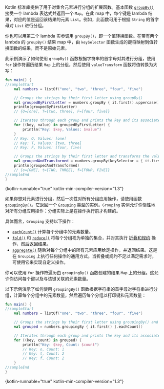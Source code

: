 [//]: # (title: 分组)

Kotlin 标准库提供了用于对集合元素进行分组的扩展函数。基本函数 [`groupBy()`](https://kotlinlang.org/api/latest/jvm/stdlib/kotlin.collections/group-by.html) 接受一个 lambda 表达式并返回一个 `Map`。在此 map 中，每个键是 lambda 结果，对应的值是返回该结果的元素 `List`。例如，此函数可用于根据 `String` 的首字母对 `List` 进行分组。

你也可以用第二个 lambda 实参调用 `groupBy()`，即一个值转换函数。在带有两个 lambda 的 `groupBy()` 结果 map 中，由 `keySelector` 函数生成的键将映射到值转换函数的结果，而不是原始元素。

此示例演示了如何使用 `groupBy()` 函数根据字符串的首字母对其进行分组，使用 `for` 操作符遍历结果 `Map` 上的分组，然后使用 `valueTransform` 函数将值转换为大写：

```kotlin
fun main() {
//sampleStart
    val numbers = listOf("one", "two", "three", "four", "five")

    // Groups the strings by their first letter using groupBy()
    val groupedByFirstLetter = numbers.groupBy { it.first().uppercase() }
    println(groupedByFirstLetter)
    // {O=[one], T=[two, three], F=[four, five]}

    // Iterates through each group and prints the key and its associated values
    for ((key, value) in groupedByFirstLetter) {
        println("Key: $key, Values: $value")
    }
    // Key: O, Values: [one]
    // Key: T, Values: [two, three]
    // Key: F, Values: [four, five]

    // Groups the strings by their first letter and transforms the values to uppercase
    val groupedAndTransformed = numbers.groupBy(keySelector = { it.first() }, valueTransform = { it.uppercase() })
    println(groupedAndTransformed)
    // {o=[ONE], t=[TWO, THREE], f=[FOUR, FIVE]}
//sampleEnd
}
```
{kotlin-runnable="true" kotlin-min-compiler-version="1.3"}

如果你想对元素进行分组，然后一次性对所有分组应用操作，请使用函数 [`groupingBy()`](https://kotlinlang.org/api/latest/jvm/stdlib/kotlin.collections/grouping-by.html)。它返回一个 [`Grouping`](https://kotlinlang.org/api/latest/jvm/stdlib/kotlin.collections/-grouping/index.html) 类型的实例。`Grouping` 实例允许你惰性地对所有分组应用操作：分组实际上是在操作执行前才构建的。

具体而言，`Grouping` 支持以下操作：

*   [`eachCount()`](https://kotlinlang.org/api/latest/jvm/stdlib/kotlin.collections/each-count.html) 计算每个分组中的元素数量。
*   [`fold()`](https://kotlinlang.org/api/latest/jvm/stdlib/kotlin.collections/fold.html) 和 [`reduce()`](https://kotlinlang.org/api/latest/jvm/stdlib/kotlin.collections/reduce.html) 将每个分组视为单独的集合，并对其执行 [折叠和规约](collection-aggregate.md#fold-and-reduce) 操作，然后返回结果。
*   [`aggregate()`](https://kotlinlang.org/api/latest/jvm/stdlib/kotlin.collections/aggregate.html) 随后对每个分组中的所有元素应用给定操作，并返回结果。这是在 `Grouping` 上执行任何操作的通用方式。当折叠或规约不足以满足需求时，可使用它来实现自定义操作。

你可以使用 `for` 操作符遍历由 `groupingBy()` 函数创建的结果 `Map` 上的分组。这允许你访问每个键以及与该键关联的元素数量。

以下示例演示了如何使用 `groupingBy()` 函数根据字符串的首字母对字符串进行分组，计算每个分组中的元素数量，然后遍历每个分组以打印键和元素数量：

```kotlin
fun main() {
//sampleStart
    val numbers = listOf("one", "two", "three", "four", "five")

    // Groups the strings by their first letter using groupingBy() and counts the elements in each group
    val grouped = numbers.groupingBy { it.first() }.eachCount()

    // Iterates through each group and prints the key and its associated values
    for ((key, count) in grouped) {
        println("Key: $key, Count: $count")
        // Key: o, Count: 1
        // Key: t, Count: 2
        // Key: f, Count: 2
    }
//sampleEnd
}
```
{kotlin-runnable="true" kotlin-min-compiler-version="1.3"}